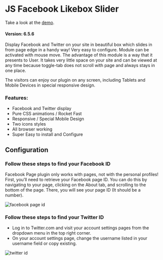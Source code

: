 # JS Facebook Likebox Slider

Take a look at the [demo](https://jakubskowronski.com/joomla).
#### Version: 6.5.6

Display Facebook and Twitter on your site in beautiful box which slides in from page edge in a handy way! Very easy to configure. Module can be activated with mouse move. The advantage of this module is a way that it presents to User. It takes very little space on your site and can be viewed at any time because toggle-tab does not scroll with page and always stays in one place.

The visitors can enjoy our plugin on any screen, including Tablets and Mobile Devices in special responsive design.

### Features:
* Facebook and Twitter display
* Pure CSS animations / Rocket Fast
* Responsive / Special Mobile Design
* Two icons styles
* All browser working
* Super Easy to install and Configure


## Configuration

### Follow these steps to find your Facebook ID 
Facebook Page plugin only works with pages, not with the personal profiles! First, you’ll need to retrieve your Facebook page ID. You can do this by navigating to your page, clicking on the About tab, and scrolling to the bottom of the page. There, you will see your page ID (It should be a number).

![facebook page id](https://jsns.eu/images/fb_id_1.png)

### Follow these steps to find your Twitter ID 
* Log in to Twitter.com and visit your account settings pages from the dropdown menu in the top right corner.
* On your account settings page, change the username listed in your username field or copy existing.

![twitter id](https://jsns.eu/images/twitter.jpg)